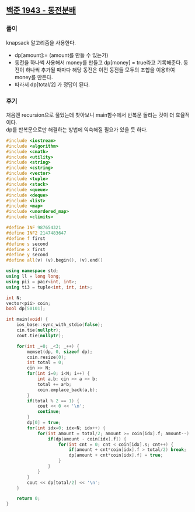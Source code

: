 ## [백준 1943 - 동전분배](https://www.acmicpc.net/problem/1943)

### 풀이
knapsack 알고리즘을 사용한다.  
- dp[amount]:= (amount를 만들 수 있는가)
- 동전을 하나씩 사용해서 money를 만들고 dp[money] = true라고 기록해준다.
  동전이 하나씩 추가될 때마다 해당 동전은 이전 동전들 모두의 조합을 이용하여 money를 만든다.
- 따라서 dp[total/2] 가 정답이 된다.

### 후기 
처음엔 recursion으로 풀었는데 찾아보니 main함수에서 반복문 돌리는 것이 더 효율적이다.  
dp를 반복문으로만 해결하는 방법에 익숙해질 필요가 있을 듯 하다.

```c++
#include <iostream>
#include <algorithm>
#include <cmath>
#include <utility>
#include <string>
#include <cstring>
#include <vector>
#include <tuple>
#include <stack>
#include <queue>
#include <deque>
#include <list>
#include <map>
#include <unordered_map>
#include <climits>

#define INF 987654321
#define INF2 2147483647
#define f first
#define s second
#define x first
#define y second
#define all(v) (v).begin(), (v).end()

using namespace std;
using ll = long long;
using pii = pair<int, int>;
using ti3 = tuple<int, int, int>;

int N;
vector<pii> coin;
bool dp[50101];

int main(void) {
    ios_base::sync_with_stdio(false);
    cin.tie(nullptr);
    cout.tie(nullptr);

    for(int _=0; _<3; _++) {
        memset(dp, 0, sizeof dp);
        coin.resize(0);
        int total = 0;
        cin >> N;
        for(int i=0; i<N; i++) {
            int a,b; cin >> a >> b;
            total += a*b;
            coin.emplace_back(a,b);
        }
        if(total % 2 == 1) {
            cout << 0 << '\n';
            continue;
        }
        dp[0] = true;
        for(int idx=0; idx<N; idx++) {
            for(int amount = total/2; amount >= coin[idx].f; amount--) {
                if(dp[amount - coin[idx].f]) {
                    for(int cnt = 0; cnt < coin[idx].s; cnt++) {
                        if(amount + cnt*coin[idx].f > total/2) break;
                        dp[amount + cnt*coin[idx].f] = true;
                    }
                }
            }
        }
        cout << dp[total/2] << '\n';
    }

    return 0;
}
```

